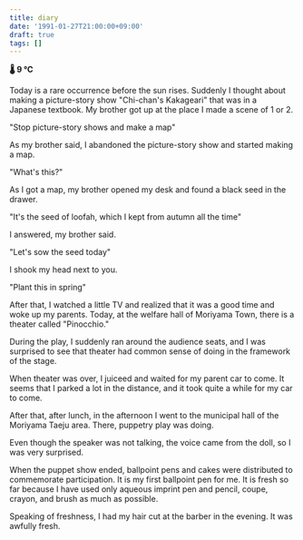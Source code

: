 ```yaml
---
title: diary
date: '1991-01-27T21:00:00+09:00'
draft: true
tags: []
---
```


**🌡 9 ℃**

Today is a rare occurrence before the sun rises. Suddenly I thought about making a picture-story show "Chi-chan's Kakageari" that was in a Japanese textbook. My brother got up at the place I made a scene of 1 or 2.

"Stop picture-story shows and make a map"

As my brother said, I abandoned the picture-story show and started making a map.

"What's this?"

As I got a map, my brother opened my desk and found a black seed in the drawer.

"It's the seed of loofah, which I kept from autumn all the time"

I answered, my brother said.

"Let's sow the seed today"

I shook my head next to you.

"Plant this in spring"

After that, I watched a little TV and realized that it was a good time and woke up my parents. Today, at the welfare hall of Moriyama Town, there is a theater called "Pinocchio."

During the play, I suddenly ran around the audience seats, and I was surprised to see that theater had common sense of doing in the framework of the stage.

When theater was over, I juiceed and waited for my parent car to come. It seems that I parked a lot in the distance, and it took quite a while for my car to come.

After that, after lunch, in the afternoon I went to the municipal hall of the Moriyama Taeju area. There, puppetry play was doing.

Even though the speaker was not talking, the voice came from the doll, so I was very surprised.

When the puppet show ended, ballpoint pens and cakes were distributed to commemorate participation. It is my first ballpoint pen for me. It is fresh so far because I have used only aqueous imprint pen and pencil, coupe, crayon, and brush as much as possible.

Speaking of freshness, I had my hair cut at the barber in the evening. It was awfully fresh.
